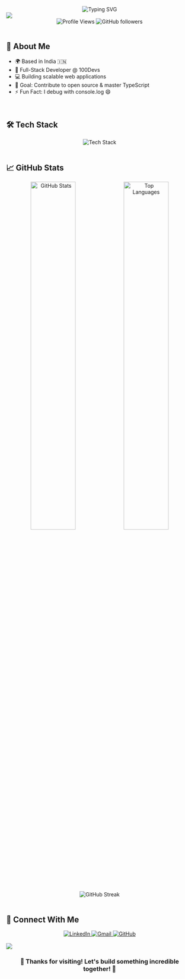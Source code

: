 <div align="center">
  <img src="https://readme-typing-svg.demolab.com?font=Fira+Code&size=32&duration=2800&pause=2000&color=A9FEF7&center=true&vCenter=true&width=940&lines=Hi+👋+I'm+Absar+Ahmad;Full-Stack+Software+Engineer;MERN+Stack+Developer;Welcome+to+my+GitHub+Profile!" alt="Typing SVG" />
</div>

<img src="https://capsule-render.vercel.app/api?type=waving&color=gradient&customColorList=6,11,20&height=150&section=header&text=Full-Stack%20Engineer&fontSize=42&fontColor=fff&animation=twinkling&fontAlignY=32"/>

<div align="center">
  <img src="https://komarev.com/ghpvc/?username=absar22&label=Profile%20Views&color=brightgreen&style=for-the-badge" alt="Profile Views" />
  <img src="https://img.shields.io/github/followers/absar22?label=Followers&style=for-the-badge&color=blue&logo=github" alt="GitHub followers" />
</div>

<br/>

## 🚀 About Me

- 🌍 Based in India 🇮🇳
- 💼 Full-Stack Developer @ 100Devs
- 💻 Building scalable web applications
- 🎯 Goal: Contribute to open source & master TypeScript
- ⚡ Fun Fact: I debug with console.log 😄

<br/>

## 🛠️ Tech Stack

<div align="center">
  <img src="https://skillicons.dev/icons?i=html,css,js,ts,react,tailwind,nodejs,express,mongodb,python,java,mysql,postgresql,redis,aws,docker,git,github,vscode,postman,vercel" alt="Tech Stack"/>
</div>

<br/>

## 📈 GitHub Stats

<div align="center">
  <img width="49%" src="https://github-readme-stats.vercel.app/api?username=absar22&show_icons=true&theme=tokyonight&hide_border=true" alt="GitHub Stats" />
  <img width="49%" src="https://github-readme-stats.vercel.app/api/top-langs/?username=absar22&layout=compact&theme=tokyonight&hide_border=true" alt="Top Languages" />
</div>

<div align="center">
  <img src="https://github-readme-streak-stats.herokuapp.com/?user=absar22&theme=tokyonight&hide_border=true" alt="GitHub Streak" />
</div>

<br/>

## 🤝 Connect With Me

<div align="center">
  <a href="https://linkedin.com/in/absar22" target="_blank">
    <img src="https://img.shields.io/badge/LinkedIn-0077B5?style=for-the-badge&logo=linkedin&logoColor=white" alt="LinkedIn"/>
  </a>
  <a href="mailto:absarahmad137@gmail.com" target="_blank">
    <img src="https://img.shields.io/badge/Gmail-D14836?style=for-the-badge&logo=gmail&logoColor=white" alt="Gmail"/>
  </a>
  <a href="https://github.com/absar22" target="_blank">
    <img src="https://img.shields.io/badge/GitHub-100000?style=for-the-badge&logo=github&logoColor=white" alt="GitHub"/>
  </a>
</div>

<br/>

<img src="https://capsule-render.vercel.app/api?type=waving&color=gradient&customColorList=6,11,20&height=120&section=footer&animation=twinkling"/>

<div align="center">
  <h3>💙 Thanks for visiting! Let's build something incredible together! 💙</h3>
</div>
